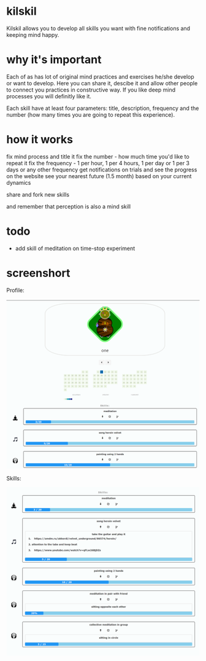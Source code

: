 # kilskil
Kilskil allows you to develop all skills you want with fine notifications and keeping mind happy.

# why it's important
Each of as has lot of original mind practices and exercises he/she develop or want to develop. Here you can share it, descibe it and allow other people to connect you practices in constructive way. If you like deep mind processes you will definitly like it.

Each skill have at least four parameters: title, description, frequency and the number (how many times you are going to repeat this experience). 

# how it works

fix mind process and title it
fix the number - how much time you'd like to repeat it
fix the frequency - 1 per hour, 1 per 4 hours, 1 per day or 1 per 3 days or any other frequency
get notifications on trials and see the progress on the website
see your nearest future (1.5 month) based on your current dynamics

share and fork new skills

and remember that perception is also a mind skill

# todo
- add skill of meditation on time-stop experiment

# screenshort

Profile: 

![alt text][profile]

Skills: 

![alt text][skills]


[skills]:  screens/skills.png "List of skills"
[profile]: screens/profile.png "Profile with avatar"